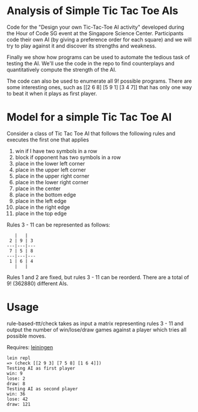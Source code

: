 # Analysis of Simple Tic Tac Toe AIs
Code for the "Design your own Tic-Tac-Toe AI activity" developed during the Hour of Code SG event at the Singapore Science Center. Participants code their own AI (by giving a preference order for each square) and we will try to play against it and discover its strengths and weakness.

Finally we show how programs can be used to automate the tedious task of testing the AI. We'll use the code in the repo to find counterplays and quantitatively compute the strength of the AI.

The code can also be used to enumerate all 9! possible programs. There are some interesting ones, such as [[2 6 8] [5 9 1] [3 4 7]] that has only one way to beat it when it plays as first player.

# Model for a simple Tic Tac Toe AI
Consider a class of Tic Tac Toe AI that follows the following rules and executes the first one that applies

1. win if I have two symbols in a row
2. block if opponent has two symbols in a row
3. place in the lower left corner
4. place in the upper left corner
5. place in the upper right corner
6. place in the lower right corner
7. place in the center
8. place in the bottom edge
9. place in the left edge
10. place in the right edge
11. place in the top edge

Rules 3 - 11 can be represented as follows:
```
   |   |
 2 | 9 | 3
---|---|---
 7 | 5 | 8
---|---|---
 1 | 6 | 4
   |   |
```
Rules 1 and 2 are fixed, but rules 3 - 11 can be reorderd. There are a total of 9! (362880) different AIs.

# Usage
rule-based-ttt/check takes as input a matrix representing rules 3 - 11 and
output the number of win/lose/draw games against a player which tries all
possible moves.

Requires: [leiningen](http://leiningen.org/)

```
lein repl
=> (check [[2 9 3] [7 5 8] [1 6 4]])
Testing AI as first player
win: 9
lose: 2
draw: 8
Testing AI as second player
win: 36
lose: 42
draw: 121
```
